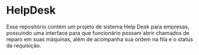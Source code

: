 # HelpDesk
Esse repositório contém um projeto de sistema Help Desk para empresas, possuindo uma interface para que funcionário possam abrir chamados de reparo em suas máquinas, além de acompanha sua ordem na fila e o status da requisição.
